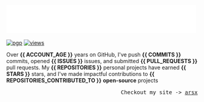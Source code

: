 <img src="assets/greet.svg" alt=":wave:" />

[![pgp](https://img.shields.io/badge/pgp-2DF3B19C5ECD583A-313131?style=flat&labelColor=545454&color=313131)](https://github.com/aarsxx.gpg)  [![views](https://komarev.com/ghpvc/?username=aarsxx&style=flat&color=313131&label=views&abbreviated=true)](https://github.com/aarsxx) 

Over **{{ ACCOUNT_AGE }}** years on GitHub, I've push **{{ COMMITS }}** commits, opened  **{{ ISSUES }}** issues, and submitted  **{{ PULL_REQUESTS }}** pull requests. My  **{{ REPOSITORIES }}** personal projects have earned **{{ STARS }}** stars, and I've made impactful contributions to  **{{ REPOSITORIES_CONTRIBUTED_TO }}**  **open-source** projects 

<p align="right"><samp>Checkout my site -> <a href="https://arsx.xyz">arsx</a></samp></p>
